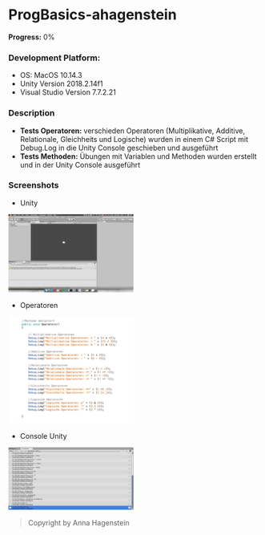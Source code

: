 
# ProgBasics-ahagenstein
**Progress:** 0%
 
### Development Platform:     
* OS: MacOS 10.14.3           
* Unity Version 2018.2.14f1    
* Visual Studio Version 7.7.2.21     

### Description       
* **Tests Operatoren:** verschieden Operatoren (Multiplikative, Additive, Relationale, Gleichheits und Logische) wurden in einem C# Script mit Debug.Log in die Unity Console geschieben und ausgeführt
* **Tests Methoden:** Übungen mit Variablen und Methoden wurden erstellt und in der Unity Console ausgeführt

### Screenshots      

* Unity

<div>
<img src="./Screenshots/FirstBildschirmfoto_Unity.png" width="250">
</div>


* Operatoren

<div>
<img src="./Screenshots/screenshot_Operatoren.png" width="250">
</div>


* Console Unity

<div>
<img src="./Screenshots/screenshot_Console.png" width="250">
</div>

> Copyright by Anna Hagenstein
